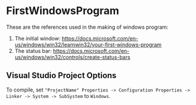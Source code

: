 # FirstWindowsProgram

These are the references used in the making of windows program:

1. The initial window: https://docs.microsoft.com/en-us/windows/win32/learnwin32/your-first-windows-program <br>
2. The status bar: https://docs.microsoft.com/en-us/windows/win32/controls/create-status-bars <br>

## Visual Studio Project Options

To compile, set `"ProjectName" Properties -> Configuration Properties -> Linker -> System -> SubSystem` to `Windows`.
